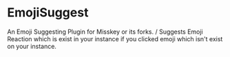 # EmojiSuggest
An Emoji Suggesting Plugin for Misskey or its forks. / Suggests Emoji Reaction which is exist in your instance if you clicked emoji which isn't exist on your instance.
